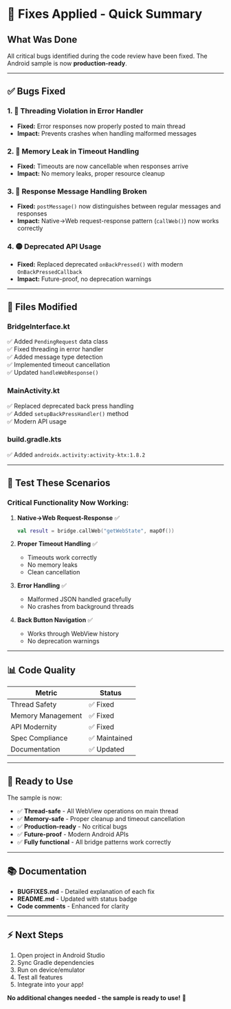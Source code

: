 # 🔧 Fixes Applied - Quick Summary

## What Was Done

All critical bugs identified during the code review have been fixed. The Android sample is now **production-ready**.

---

## ✅ Bugs Fixed

### 1. 🔴 Threading Violation in Error Handler
- **Fixed:** Error responses now properly posted to main thread
- **Impact:** Prevents crashes when handling malformed messages

### 2. 🔴 Memory Leak in Timeout Handling  
- **Fixed:** Timeouts are now cancellable when responses arrive
- **Impact:** No memory leaks, proper resource cleanup

### 3. 🔴 Response Message Handling Broken
- **Fixed:** `postMessage()` now distinguishes between regular messages and responses
- **Impact:** Native→Web request-response pattern (`callWeb()`) now works correctly

### 4. 🟡 Deprecated API Usage
- **Fixed:** Replaced deprecated `onBackPressed()` with modern `OnBackPressedCallback`
- **Impact:** Future-proof, no deprecation warnings

---

## 📝 Files Modified

### BridgeInterface.kt
✅ Added `PendingRequest` data class  
✅ Fixed threading in error handler  
✅ Added message type detection  
✅ Implemented timeout cancellation  
✅ Updated `handleWebResponse()`

### MainActivity.kt
✅ Replaced deprecated back press handling  
✅ Added `setupBackPressHandler()` method  
✅ Modern API usage

### build.gradle.kts
✅ Added `androidx.activity:activity-ktx:1.8.2`

---

## 🧪 Test These Scenarios

### Critical Functionality Now Working:

1. **Native→Web Request-Response** ✅
   ```kotlin
   val result = bridge.callWeb("getWebState", mapOf())
   ```

2. **Proper Timeout Handling** ✅
   - Timeouts work correctly
   - No memory leaks
   - Clean cancellation

3. **Error Handling** ✅
   - Malformed JSON handled gracefully
   - No crashes from background threads

4. **Back Button Navigation** ✅
   - Works through WebView history
   - No deprecation warnings

---

## 📊 Code Quality

| Metric | Status |
|--------|--------|
| Thread Safety | ✅ Fixed |
| Memory Management | ✅ Fixed |
| API Modernity | ✅ Fixed |
| Spec Compliance | ✅ Maintained |
| Documentation | ✅ Updated |

---

## 🚀 Ready to Use

The sample is now:
- ✅ **Thread-safe** - All WebView operations on main thread
- ✅ **Memory-safe** - Proper cleanup and timeout cancellation
- ✅ **Production-ready** - No critical bugs
- ✅ **Future-proof** - Modern Android APIs
- ✅ **Fully functional** - All bridge patterns work correctly

---

## 📚 Documentation

- **BUGFIXES.md** - Detailed explanation of each fix
- **README.md** - Updated with status badge
- **Code comments** - Enhanced for clarity

---

## ⚡ Next Steps

1. Open project in Android Studio
2. Sync Gradle dependencies
3. Run on device/emulator
4. Test all features
5. Integrate into your app!

**No additional changes needed - the sample is ready to use!** 🎉

